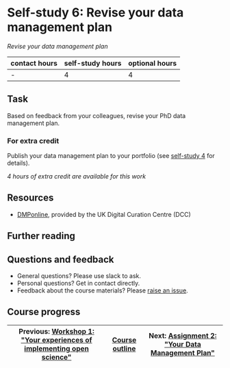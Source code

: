 # Self-study 6: Revise your data management plan
_*Revise your data management plan*_

| contact hours | self-study hours | optional hours |
|---|---|---|
| - | 4 | 4 |

## Task
Based on feedback from your colleagues, revise your PhD data management plan.

### For extra credit
Publish your data management plan to your portfolio (see [self-study 4](../08_selfstudy4/readme.md) for details).

_4 hours of extra credit are available for this work_


## Resources
- [DMPonline](https://dmponline.dcc.ac.uk/), provided by the UK Digital Curation Centre (DCC)

## Further reading

## Questions and feedback
- General questions? Please use slack to ask.
- Personal questions? Get in contact directly.
- Feedback about the course materials? Please [raise an issue](https://github.com/LIKE-ITN/OpenScienceTrainingCourse/issues).


## Course progress
| Previous: [Workshop 1: "Your experiences of implementing open science"](../12_workshop1/readme.md) | [Course outline](../readme.md#course-outline) | Next: [Assignment 2: "Your Data Management Plan"](../14_assignment2/readme.md) |
|---|---|---|
